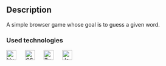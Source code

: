 ## Description

A simple browser game whose goal is to guess a given word. 

### Used technologies

[<img align="left" width="26" height="26" alt="Vue.js" src="https://api.iconify.design/devicon:vuejs.svg" style="padding: 0 20px 16px 0"/>](https://vuejs.org "Vue.js")
[<img align="left" width="26" height="26" alt="CSS" src="https://api.iconify.design/devicon:css3.svg" style="padding: 0 20px 16px 0"/>](https://en.wikipedia.org/wiki/CSS "CSS")
[<img align="left" width="26" height="26" alt="Typescript" src="https://api.iconify.design/devicon:typescript.svg" style="padding: 0 20px 16px 0"/>](https://www.typescriptlang.org "Typescript")
[<img width="26" height="26" alt="Javascript" src="https://api.iconify.design/devicon:javascript.svg" style="padding: 0 20px 16px 0"/>](https://en.wikipedia.org/wiki/JavaScript "Javascript")
